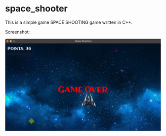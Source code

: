 # space_shooter
This is a simple game SPACE SHOOTING game written in C++.

Screenshot:

![alt text](https://github.com/lucsaito/space_shooter/blob/master/Screenshot/screenshot1.png)
